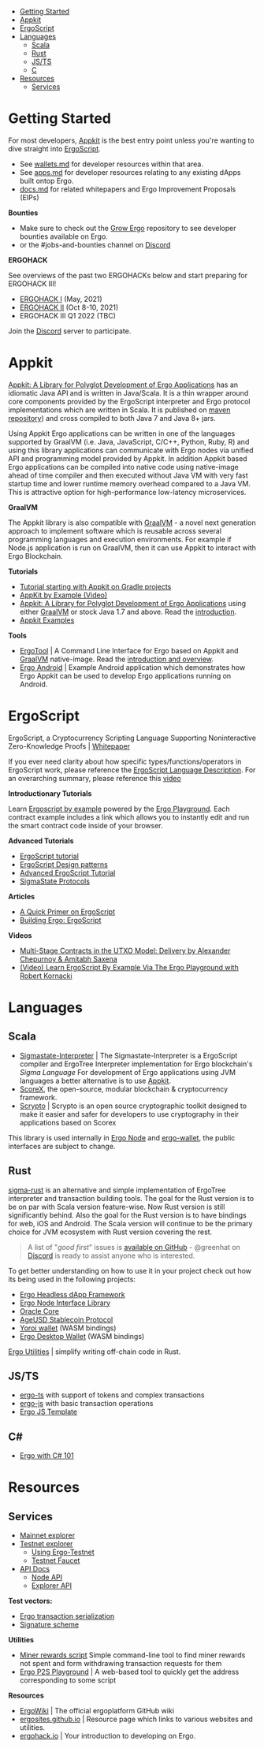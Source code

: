 - [Getting Started](#getting-started)
- [Appkit](#appkit)
- [ErgoScript](#ergoscript)
- [Languages](#languages)
  - [Scala](#scala)
  - [Rust](#rust)
  - [JS/TS](#jsts)
  - [C](#c)
- [Resources](#resources)
  - [Services](#services)

# Getting Started

For most developers, [Appkit](#appkit) is the best entry point unless you're wanting to dive straight into [ErgoScript](#ergoscript).


- See [wallets.md](wallets.md) for developer resources within that area.
- See [apps.md](apps.md) for developer resources relating to any existing dApps built ontop Ergo.
- [docs.md](docs.md) for related whitepapers and Ergo Improvement Proposals (EIPs)

**Bounties**

- Make sure to check out the [Grow Ergo](https://github.com/ergoplatform/grow-ergo/) repository to see developer bounties available on Ergo.
- or the #jobs-and-bounties channel on [Discord](https://discordapp.com/invite/gYrVrjS)

**ERGOHACK** 

See overviews of the past two ERGOHACKs below and start preparing for ERGOHACK III!

- [ERGOHACK I](https://ergoplatform.org/en/blog/2021-06-19-ergohack/) (May, 2021)
- [ERGOHACK II](https://ergoplatform.org/en/blog/2021-10-15-ergohack-ii-wrap-up/) (Oct 8-10, 2021)
- ERGOHACK III Q1 2022 (TBC)

Join the [Discord](https://discord.gg/qxdrHM2eHv) server to participate. 


# Appkit

[Appkit: A Library for Polyglot Development of Ergo Applications](https://github.com/aslesarenko/ergo-appkit) has an idiomatic Java API and is written in Java/Scala. It is a thin wrapper around core components provided by the ErgoScript interpreter and Ergo protocol implementations which are written in Scala. It is published on [maven repository](https://mvnrepository.com/artifact/org.ergoplatform/ergo-appkit)) and cross compiled to both Java 7 and Java 8+ jars.

Using Appkit Ergo applications can be written in one of the languages supported by GraalVM (i.e. Java, JavaScript, C/C++, Python, Ruby, R) and using this library applications can communicate with Ergo nodes via unified API and programming model provided by Appkit. In addition Appkit based Ergo applications can be compiled into native code using native-image ahead of time compiler and then executed without Java VM with very fast startup time and lower runtime memory overhead compared to a Java VM. This is attractive option for high-performance low-latency microservices.

**GraalVM**

The Appkit library is also compatible with [GraalVM](https://www.graalvm.org/) - a novel next generation approach to implement software which is reusable across several programming languages and execution environments. For example if Node.js application is run on GraalVM, then it can use Appkit to interact with Ergo Blockchain.


**Tutorials**
- [Tutorial starting with Appkit on Gradle projects](https://github.com/ergoplatform/ergo-appkit/wiki/Tutorial-starting-with-Appkit-on-Gradle-projects)
- [AppKit by Example (Video)](https://www.youtube.com/watch?v=Md5s-XV6-Hs)
- [Appkit: A Library for Polyglot Development of Ergo Applications](https://github.com/aslesarenko/ergo-appkit)  using either [GraalVM](https://www.graalvm.org/) or stock Java 1.7 and above. Read the [introduction](https://ergoplatform.org/en/blog/2019_12_03_top5/).
- [Appkit Examples](https://github.com/aslesarenko/ergo-appkit-examples)

**Tools**
- [ErgoTool](https://github.com/aslesarenko/ergo-tool) | A Command Line Interface for Ergo based on Appkit and [GraalVM](https://www.graalvm.org/) native-image. Read the [introduction and overview](https://ergoplatform.org/en/blog/2019_12_31_ergo_tool/).
- [Ergo Android](https://github.com/aslesarenko/ergo-android) | Example Android application which demonstrates how Ergo Appkit can be used to develop Ergo applications running on Android.

# ErgoScript

ErgoScript, a Cryptocurrency Scripting Language Supporting Noninteractive Zero-Knowledge Proofs | [Whitepaper](https://ergoplatform.org/docs/ErgoScript.pdf)

If you ever need clarity about how specific types/functions/operators in ErgoScript work, please reference the [ErgoScript Language Description](https://github.com/ScorexFoundation/sigmastate-interpreter/blob/develop/docs/LangSpec.md). For an overarching summary, please reference this [video](https://www.youtube.com/watch?v=8l2v1asHgyA)

**Introductionary Tutorials**

Learn [Ergoscript by example](https://github.com/ergoplatform/ergoscript-by-example) powered by the [Ergo Playground](https://scastie.scala-lang.org/). Each contract example includes a link which allows you to instantly edit and run the smart contract code inside of your browser.

**Advanced Tutorials**
- [ErgoScript tutorial](https://ergoplatform.org/docs/ErgoScript.pdf)
- [ErgoScript Design patterns](https://www.ergoforum.org/t/ergoscript-design-patterns/222)
- [Advanced ErgoScript Tutorial](https://ergoplatform.org/docs/AdvancedErgoScriptTutorial.pdf)
- [SigmaState Protocols](https://docs.ergoplatform.com/sigmastate_protocols.pdf)

**Articles**
- [A Quick Primer on ErgoScript](https://github.com/ergoplatform/ergo/wiki/ErgoScript-Overview) 
- [Building Ergo: ErgoScript](https://ergoplatform.org/en/blog/2021-06-09-building-ergo-ergoscript/)

**Videos**
- [Multi-Stage Contracts in the UTXO Model: Delivery by Alexander Chepurnoy & Amitabh Saxena](https://www.youtube.com/watch?v=g3FlM_WOwBU)
- [(Video) Learn ErgoScript By Example Via The Ergo Playground with Robert Kornacki](https://www.youtube.com/watch?v=8l2v1asHgyA)



# Languages


## Scala

- [Sigmastate-Interpreter](https://github.com/ScorexFoundation/sigmastate-interpreter) | The Sigmastate-Interpreter is a ErgoScript compiler and ErgoTree Interpreter implementation for Ergo blockchain's *Sigma Language*  For development of Ergo applications using JVM languages a better alternative is to use [Appkit](#appkit).
- [ScoreX](https://github.com/scorexfoundation/scorex), the open-source, modular blockchain & cryptocurrency framework.
- [Scrypto](https://github.com/input-output-hk/scrypto) | Scrypto is an open source cryptographic toolkit designed to make it easier and safer for developers to use cryptography in their applications based on Scorex

This library is used internally in [Ergo Node](https://github.com/ergoplatform/ergo) and [ergo-wallet](https://github.com/ergoplatform/ergo/tree/master/ergo-wallet), the public interfaces are subject to change.

## Rust
[sigma-rust](https://github.com/ergoplatform/sigma-rust) is an alternative and simple implementation of ErgoTree interpreter and transaction building tools. The goal for the Rust version is to be on par with Scala version feature-wise. Now Rust version is still significantly behind. Also the goal for the Rust version is to have bindings for web, iOS and Android. The Scala version will continue to be the primary choice for JVM ecosystem with Rust version covering the rest.

> A list of "*good first*" issues is [available on GitHub](https://github.com/ergoplatform/sigma-rust/issues?q=is%3Aissue+is%3Aopen+label%3A%22good+first+issue%22) - @greenhat on [Discord](https://discord.gg/Q86PNMwRsu) is ready to assist anyone who is interested.


To get better understanding on how to use it in your project check out how its being used in the following projects:

- [Ergo Headless dApp Framework](https://github.com/Emurgo/ergo-headless-dapp-framework)
- [Ergo Node Interface Library](https://github.com/Emurgo/ergo-node-interface)
- [Oracle Core](https://github.com/ergoplatform/oracle-core)
- [AgeUSD Stablecoin Protocol](https://github.com/Emurgo/age-usd)
- [Yoroi wallet](https://github.com/Emurgo/yoroi-frontend) (WASM bindings)
- [Ergo Desktop Wallet](https://github.com/ErgoWallet/ergowallet-desktop) (WASM bindings)

[Ergo Utilities](https://github.com/robkorn/ergo-utilities-rust/) | simplify writing off-chain code in Rust.


## JS/TS

 - [ergo-ts](https://github.com/coinbarn/ergo-ts) with support of tokens and complex transactions
 - [ergo-js](https://github.com/ergoplatform/ergo-js) with basic transaction operations
 - [Ergo JS Template](https://github.com/anon-real/ergo-js-template)

## C#

- [Ergo with C# 101](https://www.youtube.com/watch?v=aUuki-fAxwc&list=PLUWruihtE-HtL-JZk8Vb4Yn_H18aE3rb6)


# Resources

## Services
- [Mainnet explorer](https://explorer.ergoplatform.com/)
- [Testnet explorer](https://testnet.ergoplatform.com/)
  - [Using Ergo-Testnet](https://github.com/ergoplatform/ergo/wiki/Ergo-Testnet)
  - [Testnet Faucet](https://testnet.ergofaucet.org/)
- [API Docs](https://api.ergoplatform.com/api/v1/docs/)
  - [Node API](https://git.io/fjqwb)
  - [Explorer API](https://git.io/fjqwN)

**Test vectors:**
- [Ergo transaction serialization](https://git.io/fjqwX)
- [Signature scheme](https://git.io/fjqwH)

**Utilities** 
 - [Miner rewards script](https://github.com/lorien/ergotools) Simple command-line tool to find miner rewards not spent and form withdrawing transaction requests for them
 - [Ergo P2S Playground](https://wallet.plutomonkey.com/p2s/?source=dHJ1ZQ==) | A web-based tool to quickly get the address corresponding to some script  

**Resources** 
- [ErgoWiki](https://github.com/ergoplatform/ergo/wiki) | The official ergoplatform GitHub wiki
- [ergosites.github.io](https://ergosites.github.io/) | Resource page which links to various websites and utilities. 
- [ergohack.io](https://ergohack.io/resources) | Your introduction to developing on Ergo.
